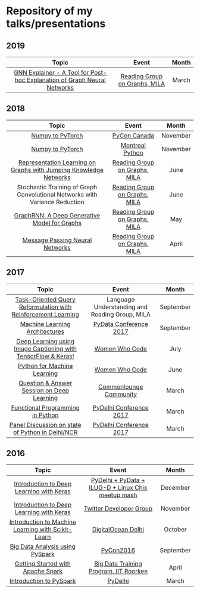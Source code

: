 # Repository of my talks/presentations

## 2019

| Topic                                                                 | Event                                   | Month     |
| :-------------------------------------------------------------------: | :-------------------------------------: | :-------: 
| [GNN Explainer - A Tool for Post-hoc Explanation of Graph Neural Networks](https://drive.google.com/file/d/1SCgEmYZn3jggd5HP54DUM7lFGDJjJloH/view) | [Reading Group on Graphs, MILA](http://shagunsodhani.in/Graph-Reading-Group/)  | March  |


## 2018

| Topic                                                                 | Event                                   | Month     |
| :-------------------------------------------------------------------: | :-------------------------------------: | :-------: |
| [Numpy to PyTorch](https://github.com/shagunsodhani/PyCon2018) | [PyCon Canada](https://2018.pycon.ca/) | November |
| [Numpy to PyTorch](https://github.com/shagunsodhani/PyCon2018) | [Montreal Python](https://montrealpython.org/en/2018/10/mp73/) | November |
| [Representation Learning on Graphs with Jumping Knowledge Networks](https://docs.google.com/presentation/d/1VqmZEGFLWvyt2UazWje5UmgIM5geU3O1r0DkWlgNVVM/edit#slide=id.g36248c8b2c_0_644) | [Reading Group on Graphs, MILA](http://shagunsodhani.in/Graph-Reading-Group/)  | June  |
| Stochastic Training of Graph Convolutional Networks with Variance Reduction | [Reading Group on Graphs, MILA](http://shagunsodhani.in/Graph-Reading-Group/)  | June  |
| [GraphRNN: A Deep Generative Model for Graphs](https://docs.google.com/presentation/d/1KV1LpLRVN7xLim_ccZlrxlQWKxcL4k0yldFU1ZgNdGs/edit#slide=id.g36248c8b2c_0_644) | [Reading Group on Graphs, MILA](http://shagunsodhani.in/Graph-Reading-Group/)  | May  |
| [Message Passing Neural Networks](https://docs.google.com/presentation/d/1inRMMN2ZcEgEcceQ3FjCRF8IPsC7Ch13qjFrPBDG9uA/edit?usp=sharing) | [Reading Group on Graphs, MILA](http://shagunsodhani.in/Graph-Reading-Group/)  | April  |


## 2017

| Topic                                                                 | Event                                   | Month     |
| :-------------------------------------------------------------------: | :-------------------------------------: | :-------: |
| [Task-Oriented Query Reformulation with Reinforcement Learning](https://arxiv.org/abs/1704.04572) | Language Understanding and Reading Group, MILA  | September  |
| [Machine Learning Architectures](https://github.com/shagunsodhani/talks/tree/master/ML/PyData/02.09.2017) | [PyData Conference 2017](https://pydata.org/delhi2017/) | September  |
| [Deep Learning using Image Captioning with TensorFlow & Keras!](https://github.com/shagunsodhani/talks/tree/master/ML/WomenWhoCode/07.23.2017) | [Women Who Code](https://www.meetup.com/Women-Who-Code-Delhi/events/239975459/) | July  |
| [Python for Machine Learning](https://github.com/shagunsodhani/talks/tree/master/ML/WomenWhoCode/06.04.2017) | [Women Who Code](https://www.meetup.com/Women-Who-Code-Delhi/events/240426878/) | June  |
| [Question & Answer Session on Deep Learning](https://github.com/shagunsodhani/talks/tree/master/Community/Commonlounge) | [Commonlounge Community](https://www.commonlounge.com/community/9dcdd386cc28446695305db00d2de532) | March  |
| [Functional Programming in Python](https://github.com/shagunsodhani/talks/tree/master/Programming/PyDelhiConference) | [PyDelhi Conference 2017](https://conference.pydelhi.org/) | March  |
| [Panel Discussion on state of Python in Delhi/NCR](https://github.com/shagunsodhani/talks/tree/master/Community/PyDelhiConference) | [PyDelhi Conference 2017](https://conference.pydelhi.org/) | March  |

## 2016

| Topic                                                                 | Event                                   | Month     |
| :-------------------------------------------------------------------: | :-------------------------------------: | :-------: |
| [Introduction to Deep Learning with Keras](https://github.com/shagunsodhani/talks/tree/master/ML/PyDelhi) | [PyDelhi + PyData + ILUG-D + Linux Chix meetup mash](https://www.meetup.com/pydelhi/events/232105316/) | December  |
| [Introduction to Deep Learning with Keras](https://github.com/shagunsodhani/talks/tree/master/ML/TwitterDeveloperGroup)  | [Twitter Developer Group](https://www.meetup.com/Delhi-Twitter-Developers-Community/events/234585082/) | November  |
| [Introduction to Machine Learning with Scikit-Learn](https://github.com/shagunsodhani/talks/tree/master/ML/DigitalOcean) | [DigitalOcean Delhi](https://www.meetup.com/DigitalOceanDelhi/events/234327766/)| October   |
| [Big Data Analysis using PySpark](https://github.com/shagunsodhani/talks/tree/master/spark/PyCon2016) | [PyCon2016](https://in.pycon.org/2016/) | September |
| [Getting Started with Apache Spark](https://github.com/shagunsodhani/talks/tree/master/spark/BDI) | [Big Data Training Program, IIT Roorkee](http://www.iitr.ac.in/media/facspace/patelfec/16Bit/index.html) | April     |
| [Introduction to PySpark](https://github.com/shagunsodhani/talks/tree/master/spark/PyDelhi) | [PyDelhi](https://www.meetup.com/pydelhi/events/226049222/)  | March     |
